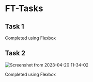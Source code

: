# FT-Tasks

## Task 1

Completed using Flexbox

## Task 2

![Screenshot from 2023-04-20 11-34-02](https://user-images.githubusercontent.com/43727030/233325073-4ca43925-6ace-4d4a-898a-43d686fc9647.png)

Completed using Flexbox
